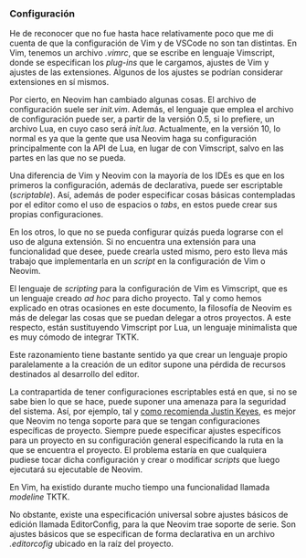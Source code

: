 


### Configuración

He de reconocer que no fue hasta hace relativamente poco que me di cuenta de
que la configuración de Vim y de VSCode no son tan distintas. En Vim,
tenemos un archivo _.vimrc_, que se escribe en lenguaje Vimscript, donde se
especifican los _plug-ins_ que le cargamos, ajustes de Vim y ajustes de las
extensiones. Algunos de los ajustes se podrían considerar extensiones en sí
mismos.

Por cierto, en Neovim han cambiado algunas cosas. El archivo de
configuración suele ser _init.vim_. Además, el lenguaje que emplea el
archivo de configuración puede ser, a partir de la versión 0.5, si lo
prefiere, un archivo Lua, en cuyo caso será _init.lua_. Actualmente, en la
versión 10, lo normal es ya que la gente que usa Neovim haga su
configuración principalmente con la API de Lua, en lugar de con Vimscript,
salvo en las partes en las que no se pueda.

Una diferencia de Vim y Neovim con la mayoría de los IDEs es que en los
primeros la configuración, además de declarativa, puede ser escriptable
(_scriptable_). Así, además de poder especificar cosas básicas contempladas
por el editor como el uso de espacios o _tabs_, en estos puede crear sus
propias configuraciones.

En los otros, lo que no se pueda configurar quizás pueda lograrse con el uso
de alguna extensión. Si no encuentra una extensión para una funcionalidad
que desee, puede crearla usted mismo, pero esto lleva más trabajo que
implementarla en un _script_ en la configuración de Vim o Neovim.

El lenguaje de _scripting_ para la configuración de Vim es Vimscript, que es
un lenguaje creado _ad hoc_ para dicho proyecto. Tal y como hemos explicado
en otras ocasiones en este documento, la filosofía de Neovim es más de
delegar las cosas que se puedan delegar a otros proyectos. A este respecto,
están sustituyendo Vimscript por Lua, un lenguaje minimalista que es muy
cómodo de integrar TKTK.

Este razonamiento tiene bastante sentido ya que crear un lenguaje propio
paralelamente a la creación de un editor supone una pérdida de recursos
destinados al desarrollo del editor.

La contrapartida de tener configuraciones escriptables está en que, si no se
sabe bien lo que se hace, puede suponer una amenaza para la seguridad del
sistema. Así, por ejemplo, tal y [como recomienda Justin
Keyes][keyes-project-config], es mejor que Neovim no tenga soporte para que
se tengan configuraciones específicas de proyecto. Siempre puede especificar
ajustes específicos para un proyecto en su configuración general
especificando la ruta en la que se encuentra el proyecto. El problema
estaría en que cualquiera pudiese tocar dicha configuración y crear o
modificar _scripts_ que luego ejecutará su ejecutable de Neovim.

[keyes-project-config]: https://github.com/neovim/neovim/issues/5784#issuecomment-506993689

En Vim, ha existido durante mucho tiempo una funcionalidad llamada
_modeline_ TKTK.

No obstante, existe una especificación universal sobre ajustes básicos de
edición llamada EditorConfig, para la que Neovim trae soporte de serie. Son
ajustes básicos que se especifican de forma declarativa en un archivo
_.editorcofig_ ubicado en la raíz del proyecto.



